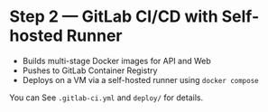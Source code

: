 # Step 2 — GitLab CI/CD with Self-hosted Runner

- Builds multi-stage Docker images for API and Web
- Pushes to GitLab Container Registry
- Deploys on a VM via a self-hosted runner using `docker compose`

You can See `.gitlab-ci.yml` and `deploy/` for details.
